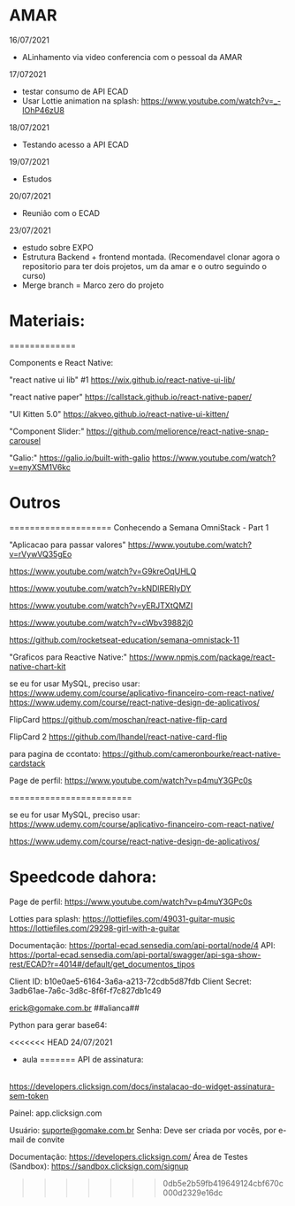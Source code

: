# AMAR

16/07/2021

- ALinhamento via video conferencia com o pessoal da AMAR

17/072021

- testar consumo de API ECAD
- Usar Lottie animation na splash: https://www.youtube.com/watch?v=_-lOhP46zU8

18/07/2021

- Testando acesso a API ECAD

19/07/2021

- Estudos

20/07/2021

- Reunião com o ECAD

23/07/2021

- estudo sobre EXPO
- Estrutura Backend + frontend montada. (Recomendavel clonar agora o repositorio para ter dois projetos, um da amar e o outro seguindo o curso)
- Merge branch = Marco zero do projeto


# Materiais:

=============

Components e React Native:

"react native ui lib" #1
https://wix.github.io/react-native-ui-lib/

"react native paper"
https://callstack.github.io/react-native-paper/

"UI Kitten 5.0"
https://akveo.github.io/react-native-ui-kitten/

"Component Slider:"
https://github.com/meliorence/react-native-snap-carousel

"Galio:"
https://galio.io/built-with-galio
https://www.youtube.com/watch?v=enyXSM1V6kc

# Outros

====================
Conhecendo a Semana OmniStack - Part 1

"Aplicacao para passar valores"
https://www.youtube.com/watch?v=rVywVQ35gEo

https://www.youtube.com/watch?v=G9kreOqUHLQ

https://www.youtube.com/watch?v=kNDlRERIyDY

https://www.youtube.com/watch?v=yERJTXtQMZI

https://www.youtube.com/watch?v=cWbv39882j0

https://github.com/rocketseat-education/semana-omnistack-11

"Graficos para Reactive Native:"
https://www.npmjs.com/package/react-native-chart-kit

se eu for usar MySQL, preciso usar:
https://www.udemy.com/course/aplicativo-financeiro-com-react-native/
https://www.udemy.com/course/react-native-design-de-aplicativos/

FlipCard
https://github.com/moschan/react-native-flip-card

FlipCard 2
https://github.com/lhandel/react-native-card-flip

para pagina de ccontato:
https://github.com/cameronbourke/react-native-cardstack

Page de perfil:
https://www.youtube.com/watch?v=p4muY3GPc0s

========================

se eu for usar MySQL, preciso usar:
https://www.udemy.com/course/aplicativo-financeiro-com-react-native/

https://www.udemy.com/course/react-native-design-de-aplicativos/

# Speedcode dahora:

Page de perfil:
https://www.youtube.com/watch?v=p4muY3GPc0s

Lotties para splash:
https://lottiefiles.com/49031-guitar-music
https://lottiefiles.com/29298-girl-with-a-guitar

Documentação: https://portal-ecad.sensedia.com/api-portal/node/4
API: https://portal-ecad.sensedia.com/api-portal/swagger/api-sga-show-rest/ECAD?r=4014#/default/get_documentos_tipos

Client ID: b10e0ae5-6164-3a6a-a213-72cdb5d87fdb
Client Secret: 3adb61ae-7a6c-3d8c-8f6f-f7c827db1c49

erick@gomake.com.br
##alianca##

Python para gerar base64:

<!---
import base64

message = "b10e0ae5-6164-3a6a-a213-72cdb5d87fdb:3adb61ae-7a6c-3d8c-8f6f-f7c827db1c49"
message_bytes = message.encode('ascii')
base64_bytes = base64.b64encode(message_bytes)
base64_message = base64_bytes.decode('ascii')

print(base64_message)
--->

<<<<<<< HEAD
24/07/2021

- aula
=======
API de assinatura:

######

https://developers.clicksign.com/docs/instalacao-do-widget-assinatura-sem-token

Painel: app.clicksign.com

Usuário: suporte@gomake.com.br
Senha: Deve ser criada por vocês, por e-mail de convite

Documentação: https://developers.clicksign.com/
Área de Testes (Sandbox): https://sandbox.clicksign.com/signup
>>>>>>> 0db5e2b59fb419649124cbf670c000d2329e16dc
